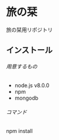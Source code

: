 # 旅の栞
旅の栞用リポジトリ

## インストール
###### 用意するもの

- node.js v8.0.0
- npm
- mongodb

###### コマンド

 npm install

